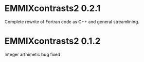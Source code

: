 EMMIXcontrasts2 0.2.1
=============

Complete rewrite of Fortran code as C++ and general streamlining.


EMMIXcontrasts2 0.1.2
=============

Integer arthimetic bug fixed
